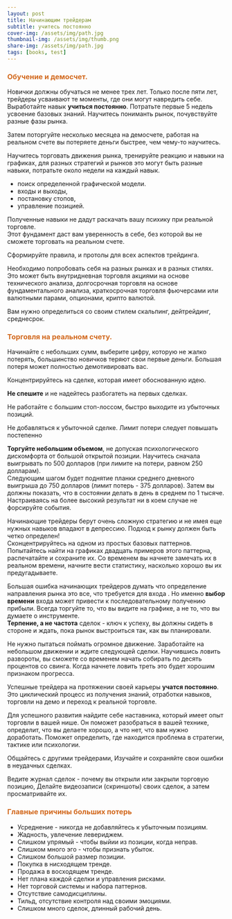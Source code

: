 ```yaml
---
layout: post
title: Начинающим трейдерам
subtitle: yчитесь постоянно
cover-img: /assets/img/path.jpg
thumbnail-img: /assets/img/thumb.png
share-img: /assets/img/path.jpg
tags: [books, test]
---
```

### <span style="color:chocolate">Обучение и демосчет.</span> 
Новички должны обучаться не менее трех лет.
Только после пяти лет, трейдеры усваивают те моменты, где они могут навредить себе.
Выработайте навык **учиться постоянно**.
Потратьте первые 5 недель усвоение  базовых знаний.
Научитесь  пониманть рынок, почувствуйте  разные фазы рынка. 

Затем поторгуйте несколько месяцеа на демосчете, 
работая на реальном счете вы потеряете деньги быстрее, чем  чему-то научитесь.

Научитесь торговать движения рынка, тренируйте реакцию и навыки на графиках,
для разных стратегий и рынков это могут быть разные навыки, потратьте около недели на каждый навык.
- поиск определенной графической модели. 
- входы и выходы,
- постановку стопов, 
- управление позицией. 

Полученные навыки не дадут раскачать вашу психику при реальной торговле. 
<br>Этот фундамент даст вам уверенность в себе, без которой вы не сможете торговать на реальном счете.

Сформируйте правила, и протолы для всех аспектов трейдинга. 

Необходимо попробовать себя на разных рынках и в разных стилях. 
Это может быть внутридневная торговля акциями на основе технического анализа, долгосрочная торговля на основе фундаментального анализа, краткосрочная торговля фьючерсами или валютными парами, опционами, крипто валютой. 

Вам нужно определиться со своим стилем скальпинг, дейтрейдинг, среднесрок.
### <span style="color:chocolate">Торговля на реальном счету.</span>
Начинайте с небольших сумм, выберите цифру, которую  не жалко потерять, большинство новичков теряют свои первые деньги. Большая потеря  может полностью демотивировать вас.

Концентрируйтесь на сделке, которая имеет обоснованную идею. 

**Не спешите** и не надейтесь разбогатеть на первых сделках.

Не работайте с большим стоп-лоссом, быстро выходите из убыточных позиций. 

Не добавляться к убыточной сделке. Лимит потери следует повышать постепенно

**Торгуйте небольшим объемом**, не допуская психологического дискомфорта от большой открытой позиции.
Научитесь сначала выигрывать по 500 долларов (при лимите на потери, равном 250 долларам). 
<br>Следующим шагом будет поднятие планки среднего дневного выигрыша до 750 долларов (лимит потерь - 375 долларов). Затем вы должны показать, что в состоянии делать в день в среднем по 1 тысяче.
<br>Настраиваясь на более высокий результат ни в коем случае не форсируйте события.

Начинающие трейдеры берут очень сложную стратегию и не имея еще нужных навыков впадают в депрессию.
Подход к рынку должен быть четко определен! 
<br>Сконцентрируйтесь на одном из простых базовых паттернов. 
<br>Попытайтесь найти на графиках двадцать примеров этого паттерна, распечатайте и сохраните их. 
Со временем вы начнете замечать их в реальном времени, начните вести статистику, насколько хорошо вы их предугадываете. 

Большая ошибка начинающих трейдеров думать что определение направления рынка  это все, что требуется для входа . Но именно **выбор времени** входа  может привести к последовательному получению прибыли.
Всегда торгуйте то, что вы видите на графике, а не то, что вы думаете о инструменте. 
<br>**Терпение, а не частота** сделок - ключ к успеху, вы должны сидеть в стороне и ждать, пока рынок выстроиться так, как вы планировали. 

Не нужно пытаться поймать огромное движение. Заработайте на небольшом движении и ждите следующей сделки. Научившись ловить развороты, вы сможете со временем начать собирать по десять процентов со свинга. Когда начнете ловить треть это будет хорошим признаком прогресса.

Успешные трейдера на протяжении своей карьеры **учатся постоянно**. Это циклический процесс из получения знаний, отработки навыков, торговли на демо и переход к реальной торговле. 

Для успешного развития найдите себе наставника, который имеет опыт торговли в вашей нише. Он поможет разобраться в вашей технике, определит, что вы делаете хорошо, а что нет, что вам нужно доработать. Поможет определить, где находится проблема в стратегии, тактике или психологии. 

Общайтесь с другими трейдерами, Изучайте и сохраняйте  свои ошибки в неудачных сделках. 

Ведите журнал сделок - почему вы открыли или закрыли торговую позицию,
Делайте видеозаписи (скриншоты) своих сделок, а затем просматривайте их. 
### <span style="color:chocolate">Главные причины больших потерь</span>

- Усреднение - никогда не добавляйтесь к убыточным позициям.
- Жадность, увлечение левериджем.
- Слишком упрямый - чтобы выйии из позиции, когда неправ. 
- Слишком много эго - чтобы признать убыток. 
- Слишком большой размер позиции. 
- Покупка в нисходящем тренде. 
- Продажа в восходящем тренде. 
- Нет плана каждой сделки и управления рисками.
- Нет торговой системы и набора паттернов.
- Отсутствие самодисциплины.
- Тильд, отсутствие  контроля  над своими эмоциями.
- Слишком много сделок, длинный рабочий день.
